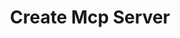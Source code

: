 ---
created: '2025-09-16T15:05:15.654486'
modified: '2025-09-17T15:36:34.492538'
ship_factor: 5
subtype: mcp-instructions
tags: []
title: Create Mcp Server
type: general
version: 1
---